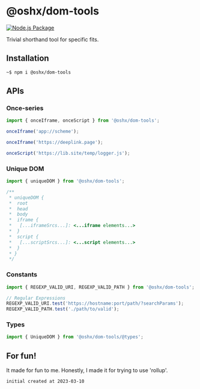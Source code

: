 # @oshx/dom-tools

[![Node.js Package](https://github.com/oshx/dom-tools/actions/workflows/npm-publish.yml/badge.svg)](https://github.com/oshx/dom-tools/actions/workflows/npm-publish.yml)

Trivial shorthand tool for specific fits.

## Installation
```sh
~$ npm i @oshx/dom-tools
```

## APIs
### Once-series
```typescript
import { onceIframe, onceScript } from '@oshx/dom-tools';

onceIframe('app://scheme');

onceIframe('https://deeplink.page');

onceScript('https://lib.site/temp/logger.js');
```

### Unique DOM
```typescript
import { uniqueDOM } from '@oshx/dom-tools';

/** 
 * uniqueDOM {
 *  root
 *  head
 *  body
 *  iframe {
 *   [...iframeSrcs...]: <...iframe elements...>
 *  }
 *  script {
 *   [...scriptSrcs...]: <...script elements...>
 *  }
 * }
 */
```

### Constants
```typescript
import { REGEXP_VALID_URI, REGEXP_VALID_PATH } from '@oshx/dom-tools';

// Regular Expressions
REGEXP_VALID_URI.test('https://hostname:port/path/?searchParams');
REGEXP_VALID_PATH.test('./path/to/valid');
```

### Types
```typescript
import { UniqueDOM } from '@oshx/dom-tools/@types';
```

## For fun!
It made for fun to me.
Honestly, I made it for trying to use 'rollup'.

```
initial created at 2023-03-10
```